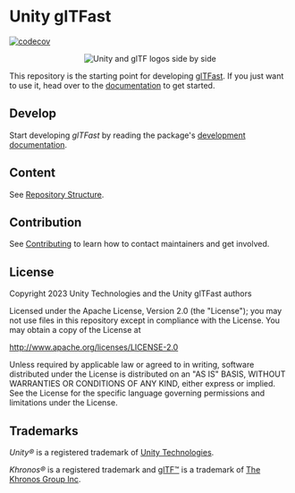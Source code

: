 # Unity glTFast

[![codecov](https://codecov.unity3d.com/ghe/unity/com.unity.cloud.gltfast.src/graph/badge.svg?token=QZYEFH0SDC)](https://codecov.unity3d.com/ghe/unity/com.unity.cloud.gltfast.src)

<p align="center">
<img src="./Packages/com.unity.cloud.gltfast/Documentation~/Images/unity-gltf-logos.png" alt="Unity and glTF logos side by side" />
</p>

This repository is the starting point for developing [glTFast](Packages/com.unity.cloud.gltfast/README.md). If you just want to use it, head over to the [documentation](https://docs.unity3d.com/Packages/com.unity.cloud.gltfast@latest/) to get started.

## Develop

Start developing *glTFast* by reading the package's [development documentation](Packages/com.unity.cloud.gltfast/Documentation~/development.md).

## Content

See [Repository Structure](Packages/com.unity.cloud.gltfast/Documentation~/sources.md#repository-structure).

## Contribution

See [Contributing](Packages/com.unity.cloud.gltfast/Documentation~/contributing.md) to learn how to contact maintainers and get involved.

## License

Copyright 2023 Unity Technologies and the Unity glTFast authors

Licensed under the Apache License, Version 2.0 (the "License");
you may not use files in this repository except in compliance with the License.
You may obtain a copy of the License at

   <http://www.apache.org/licenses/LICENSE-2.0>

Unless required by applicable law or agreed to in writing, software
distributed under the License is distributed on an "AS IS" BASIS,
WITHOUT WARRANTIES OR CONDITIONS OF ANY KIND, either express or implied.
See the License for the specific language governing permissions and
limitations under the License.

## Trademarks

*Unity&reg;* is a registered trademark of [Unity Technologies][unity].

*Khronos&reg;* is a registered trademark and [glTF&trade;][gltf] is a trademark of [The Khronos Group Inc][khronos].

[gltf]: https://www.khronos.org/gltf
[khronos]: https://www.khronos.org
[unity]: https://unity.com
